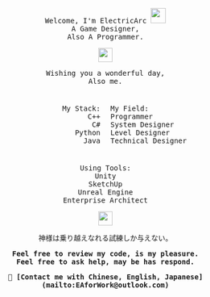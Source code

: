 <p align="center">
  <samp>
    Welcome, I'm ElectricArc <img src="https://raw.githubusercontent.com/MartinHeinz/MartinHeinz/master/wave.gif" width="30px">
    <br> A Game Designer,
    <br> Also A Programmer.
  </samp>
</p>
<p align="center">
  <samp>
    <img src="https://github.com/pifafu/pifafu/assets/5679180/07d226f9-2b92-4077-af43-37c92be369f2" width="28px">
  </samp>
</p>
<p align="center">
  <samp> 
    Wishing you a wonderful day,
    <br> Also me.
  </samp>
</p>
<div style="display: flex;">
  <div style="flex: 1; padding: 10px ">
    <p align="right">
    <samp> 
        My Stack:
        <br>
        C++
        <br>
        C#
        <br>
        Python
        <br>
        Java
    </samp>
    </p>
  </div>
  <div style="flex: 1; padding: 10px ">
    <p align="left">
    <samp> 
        My Field:
        <br>
        Programmer
        <br>
        System Designer
        <br>
        Level Designer
        <br>
        Technical Designer
    </samp>
    </p>
  </div>
</div>
<p align="center">
  <samp>
    Using Tools:
    <br>
    Unity
    <br>
    SketchUp
    <br>
    Unreal Engine
    <br>
    Enterprise Architect
  </samp>
</p>
<p align="center">
  <samp>
    <img src="https://github.com/pifafu/pifafu/assets/5679180/07d226f9-2b92-4077-af43-37c92be369f2" width="28px">
  </samp>
</p>
<p align="center">
  <samp> 
    神様は乗り越えなれる試練しか与えない。
  </samp>
</p>
<p align="center">
  <samp> 
    <b>
    Feel free to review my code, is my pleasure.
    <br> Feel free to ask help, may be has respond.
    </b>
  </samp>
</p>
<p align="center">
  <samp> 
    <b>
    💬 [Contact me with Chinese, English, Japanese](mailto:EAforWork@outlook.com)
    </b>
  </samp>
</p>
